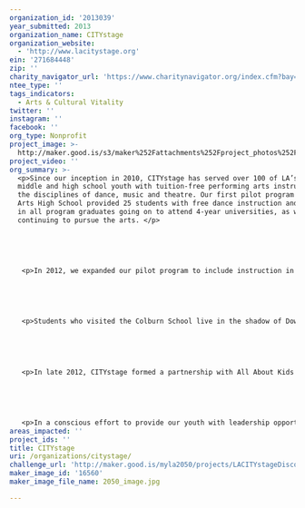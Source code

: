 ```yaml
---
organization_id: '2013039'
year_submitted: 2013
organization_name: CITYstage
organization_website:
  - 'http://www.lacitystage.org'
ein: '271684448'
zip: ''
charity_navigator_url: 'https://www.charitynavigator.org/index.cfm?bay=search.profile&ein=271684448'
ntee_type: ''
tags_indicators:
  - Arts & Cultural Vitality
twitter: ''
instagram: ''
facebook: ''
org_type: Nonprofit
project_image: >-
  http://maker.good.is/s3/maker%252Fattachments%252Fproject_photos%252Fimages%252F16560%252Fdisplay%252F2050_image.jpg=c570x385
project_video: ''
org_summary: >-
  <p>Since our inception in 2010, CITYstage has served over 100 of LA’s at-risk
  middle and high school youth with tuition-free performing arts instruction in
  the disciplines of dance, music and theatre. Our first pilot program at Manual
  Arts High School provided 25 students with free dance instruction and resulted
  in all program graduates going on to attend 4-year universities, as well as
  continuing to pursue the arts. </p>
   
   
   
   
   
   <p>In 2012, we expanded our pilot program to include instruction in all three performing arts disciplines for 35 students at Dr. Maya Angelou Community High School. CITYstage also ensured high-quality instruction by employing working professionals in the LA performing arts community. During an Arts Discovery pilot, 25 students were taken to a variety of events including youth stand-up comedy at The Improv, Hubbard Street Dance Chicago at the Ahmanson Theatre and music and dance performances at the Colburn School. </p>
   
   
   
   
   
   <p>Students who visited the Colburn School live in the shadow of Downtown LA, yet had never visited the cultural center of their own city — less than 3 miles from home. They marveled at the sight of LA’s skyline; the discipline and training required to develop the ballet dancer physique and enjoyed the opportunity to apply their newfound knowledge of classical ballet positions in their discussion of the performance.</p>
   
   
   
   
   
   <p>In late 2012, CITYstage formed a partnership with All About Kids to serve 50 additional children who are victims of domestic violence and abuse. With this partnership, mental health support was made a new priority for CITYstage. </p>
   
   
   
   
   
   <p>In a conscious effort to provide our youth with leadership opportunities, we have added a former graduate of the Manual Arts High CITYstage pilot program to our Board of Directors as the first Student Director. We believe that including students on our board empowers them to become the next generation of leaders and advocates of LA culture and art. The Student Director role also gives a powerful voice to our most important stakeholders — our students. We can only ensure the viability of our programs and build a lasting foundation for the arts if we actively listen to and address the needs of the communities we serve. </p>
areas_impacted: ''
project_ids: ''
title: CITYstage
uri: /organizations/citystage/
challenge_url: 'http://maker.good.is/myla2050/projects/LACITYstageDiscovery.html'
maker_image_id: '16560'
maker_image_file_name: 2050_image.jpg

---
```

